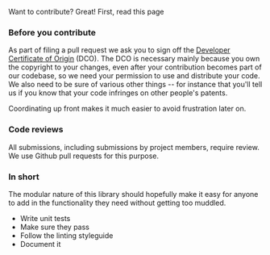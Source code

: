 Want to contribute? Great! First, read this page

### Before you contribute
As part of filing a pull request we ask you to
sign off the [Developer Certificate of Origin](https://developercertificate.org/) (DCO).
The DCO is necessary mainly because you own the copyright to your changes,
even after your contribution becomes part of our codebase, so we need your
permission to use and distribute your code. We also need to be sure of
various other things -- for instance that you'll tell us if you know that
your code infringes on other people's patents.

Coordinating up front makes it much easier to avoid
frustration later on.

### Code reviews
All submissions, including submissions by project members, require review. We
use Github pull requests for this purpose.

### In short

The modular nature of this library should hopefully make it easy for anyone to
add in the functionality they need without getting too muddled.

 * Write unit tests
 * Make sure they pass
 * Follow the linting styleguide
 * Document it
